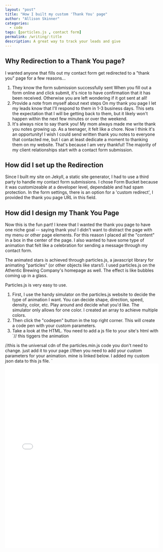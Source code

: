 ```yaml
---
layout: "post"
title: "How I built my custom 'Thank You' page"
author: "Allison Skinner"
categories:
  - code
tags: [particles.js , contact form]
permalink: /writing/:title
description: A great way to track your leads and give
---
```



## Why Redirection to a Thank You page?
I wanted anyone that fills out my contact form get redirected to a "thank you" page for a few reasons...
1. They know the form submission successfully sent
When you fill out a form online and click submit, it's nice to have confirmation that it has been received. Otherwise you are left wondering if it got sent at all!
2. Provide a note from myself about next steps
On my thank you page I let my leads know that I'll respond to them in 1-3 business days. This sets the expectation that I will be getting back to them, but it likely won't happen within the next few minutes or over the weekend.
3. It's always nice to say thank you!
My mom always made me write thank you notes growing up. As a teenager, it felt like a chore. Now I think it's an opportunity! I wish I could send written thank you notes to everyone that contacted me, but I can at least dedicate a moment to thanking them on my website. That's because I am very thankful! The majority of my client relationships start with a contact form submission.

## How did I set up the Redirection
Since I built my site on Jekyll, a static site generator, I had to use a third party to handle my contact form submissions. I chose Form Bucket because it was customizeable at a developer level, dependable and had spam protection.
In the form settings, there is an option for a 'custom redirect', I provided the thank you page URL in this field.

## How did I design my Thank You Page
Now this is the fun part! I knew that I wanted the thank you page to have one niche goal -- saying thank you! I didn't want to distract the page with my menu or other page elements.
For this reason I placed all the "content" in a box in the center of the page.
I also wanted to have some type of animation that felt like a celebration for sending a message through my contact form.

The animated stars is achieved through particles.js, a javascript library for animating "particles" (or other objects like stars!).
I used particles.js on the Athentic Brewing Company's homepage as well. The effect is like bubbles coming up in a glass.

Particles.js is very easy to use.

1. First, I use the handy simulator on the particles.js website to decide the type of animation I want.
You can decide shape, direction, speed, density, color, etc. Play around and decide what you'd like.
The simulator only allows for one color. I created an array to achieve multiple colors.
2. Then click the "codepen" button in the top right corner. This will create a code pen with your custom parameters.
4. Take a look at the HTML. You need to add a js file to your site's html with 
`// this tiggers the animation
<div id="particles-js"></div>
//this is the universal cdn of the particles.min.js code you don't need to change. just add it to your page
<script src="http://cdn.jsdelivr.net/particles.js/2.0.0/particles.min.js"></script>
//then you need to add your custom parameters for your animation. mine is linked below. I added my custom json data to this js file.
<script src="https://allisondskinner.com/assets/js/app.js"></script>
`


<iframe height="605" style="width: 100%;" scrolling="no" title="particles.js demo" src="//codepen.io/adskinner/embed/drjvZY/?height=605&theme-id=light&default-tab=result" frameborder="no" allowtransparency="true" allowfullscreen="true">
  See the Pen <a href='https://codepen.io/adskinner/pen/drjvZY/'>particles.js demo</a> by Allison Skinner
  (<a href='https://codepen.io/adskinner'>@adskinner</a>) on <a href='https://codepen.io'>CodePen</a>.
</iframe>
